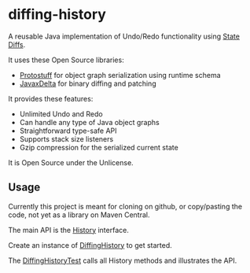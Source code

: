 # diffing-history

A reusable Java implementation of Undo/Redo functionality using [State Diffs](https://odoepner.wordpress.com/2020/10/22/undo-redo-in-java-using-protostuff-serialization-and-binary-diffs/).

It uses these Open Source libraries:

- [Protostuff](https://github.com/protostuff/protostuff) for object graph serialization using runtime schema
- [JavaxDelta](https://github.com/NitorCreations/javaxdelta) for binary diffing and patching

It provides these features:

- Unlimited Undo and Redo
- Can handle any type of Java object graphs
- Straightforward type-safe API
- Supports stack size listeners
- Gzip compression for the serialized current state

It is Open Source under the Unlicense.

## Usage 

Currently this project is meant for cloning on github, or copy/pasting the code, not yet as a library on Maven Central.

The main API is the [History](src/main/java/net/doepner/hist/History.java) interface.

Create an instance of [DiffingHistory](src/main/java/net/doepner/hist/DiffingHistory.java) to get started.

The [DiffingHistoryTest](src/test/java/net/doepner/hist/DiffingHistoryTest.java) calls all History methods and illustrates the API.
